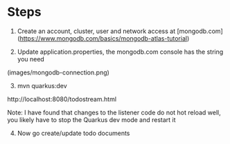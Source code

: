 # Steps

1. Create an account, cluster, user and network access at [mongodb.com] (https://www.mongodb.com/basics/mongodb-atlas-tutorial)


2. Update application.properties, the mongodb.com console has the string you need 

(images/mongodb-connection.png)

3. mvn quarkus:dev

http://localhost:8080/todostream.html

Note: I have found that changes to the listener code do not hot reload well, you likely have to stop the Quarkus dev mode and restart it

4. Now go create/update todo documents




